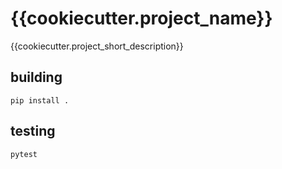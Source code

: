 {{cookiecutter.project_name}}
==========

{{cookiecutter.project_short_description}}

## building

    pip install .

## testing

    pytest
